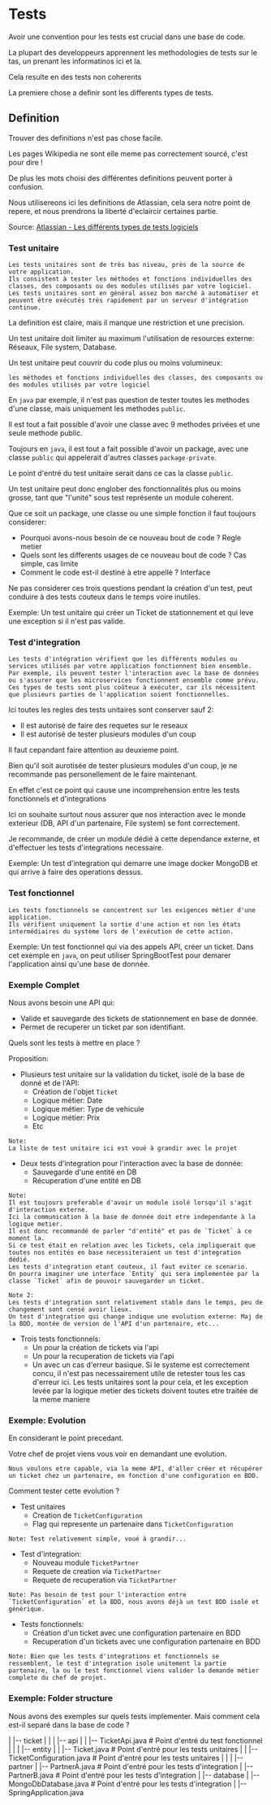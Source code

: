 # Tests

Avoir une convention pour les tests est crucial dans une base de code.

La plupart des developpeurs apprennent les methodologies de tests sur le tas, un prenant les informatinos ici et la.

Cela resulte en des tests non coherents

La premiere chose a definir sont les differents types de tests.

## Definition

Trouver des definitions n'est pas chose facile. 

Les pages Wikipedia ne sont elle meme pas correctement sourcé, c'est pour dire !

De plus les mots choisi des différentes definitions peuvent porter à confusion.

Nous utilisereons ici les definitions de Atlassian, cela sera notre point de repere, et nous prendrons la liberté d'eclaircir certaines partie.

Source: [Atlassian - Les différents types de tests logiciels](https://www.atlassian.com/fr/continuous-delivery/software-testing/types-of-software-testing)

### Test unitaire

```
Les tests unitaires sont de très bas niveau, près de la source de votre application.
Ils consistent à tester les méthodes et fonctions individuelles des classes, des composants ou des modules utilisés par votre logiciel.
Les tests unitaires sont en général assez bon marché à automatiser et peuvent être exécutés très rapidement par un serveur d'intégration continue.
```

La definition est claire, mais il manque une restriction et une precision.

Un test unitaire doit limiter au maximum l'utilisation de resources externe: Réseaux, File system, Database.

Un test unitaire peut couvrir du code plus ou moins volumineux:

```
les méthodes et fonctions individuelles des classes, des composants ou des modules utilisés par votre logiciel
```

En `java` par exemple, il n'est pas question de tester toutes les methodes d'une classe, mais uniquement les methodes `public`.

Il est tout a fait possible d'avoir une classe avec 9 methodes privées et une seule methode public.

Toujours en `java`, il est tout a fait possible d'avoir un package, avec une classe `public` qui appelerait d'autres classes `package-private`.

Le point d'entré du test unitaire serait dans ce cas la classe `public`.

Un test unitaire peut donc englober des fonctionnalités plus ou moins grosse, tant que "l'unité" sous test représente un module coherent.

Que ce soit un package, une classe ou une simple fonction il faut toujours considerer: 

* Pourquoi avons-nous besoin de ce nouveau bout de code ? Regle metier
* Quels sont les differents usages de ce nouveau bout de code ? Cas simple, cas limite
* Comment le code est-il destiné à etre appellé ? Interface

Ne pas considerer ces trois questions pendant la création d'un test, peut conduire à des tests couteux dans le temps voire inutiles.

Exemple: Un test unitaire qui créer un Ticket de stationnement et qui leve une exception si il n'est pas valide.

### Test d'integration

```
Les tests d'intégration vérifient que les différents modules ou services utilisés par votre application fonctionnent bien ensemble.
Par exemple, ils peuvent tester l'interaction avec la base de données ou s'assurer que les microservices fonctionnent ensemble comme prévu.
Ces types de tests sont plus coûteux à exécuter, car ils nécessitent que plusieurs parties de l'application soient fonctionnelles.
```

Ici toutes les regles des tests unitaires sont conserver sauf 2:

* Il est autorisé de faire des requetes sur le reseaux
* Il est autorisé de tester plusieurs modules d'un coup

Il faut cepandant faire attention au deuxieme point.

Bien qu'il soit aurotisée de tester plusieurs modules d'un coup, je ne recommande pas personellement de le faire maintenant.

En effet c'est ce point qui cause une incomprehension entre les tests fonctionnels et d'integrations

Ici on souhaite surtout nous assurer que nos interaction avec le monde exterieur (DB, API d'un partenaire, File system) se font correctement.

Je recommande, de créer un module dédié à cette dependance externe, et d'effectuer les tests d'integrations necessaire.

Exemple: Un test d'integration qui demarre une image docker MongoDB et qui arrive à faire des operations dessus.

### Test fonctionnel

```
Les tests fonctionnels se concentrent sur les exigences métier d'une application.
Ils vérifient uniquement la sortie d'une action et non les états intermédiaires du système lors de l'exécution de cette action.
```

Exemple: Un test fonctionnel qui via des appels API, créer un ticket. Dans cet exemple en `java`, on peut utiliser SpringBootTest pour demarer l'application ainsi qu'une base de donnée.

### Exemple Complet

Nous avons besoin une API qui:
  * Valide et sauvegarde des tickets de stationnement en base de donnée.
  * Permet de recuperer un ticket par son identifiant.

Quels sont les tests à mettre en place ?

Proposition:

* Plusieurs test unitaire sur la validation du ticket, isolé de la base de donné et de l'API:
  * Création de l'objet `Ticket`
  * Logique métier: Date
  * Logique métier: Type de vehicule
  * Logique métier: Prix
  * Etc

```
Note:
La liste de test unitaire ici est voué à grandir avec le projet
```

* Deux tests d'integration pour l'interaction avec la base de donnée:
  * Sauvegarde d'une entité en DB
  * Récuperation d'une entité en DB

```
Note:
Il est toujours preferable d'avoir un module isolé lorsqu'il s'agit d'interaction externe.
Ici la communication à la base de donnée doit etre independante à la logique metier.
Il est donc recommandé de parler "d'entité" et pas de `Ticket` à ce moment la.
Si ce test était en relation avec les Tickets, cela impliquerait que toutes nos entités en base necessiteraient un test d'integration dédié.
Les tests d'integration etant couteux, il faut eviter ce scenario.
On pourra imaginer une interface `Entity` qui sera implementée par la classe `Ticket` afin de pouvoir sauvegarder un ticket.
```

```
Note 2:
Les tests d'integration sont relativement stable dans le temps, peu de changement sont censé avoir lieux.
Un test d'integration qui change indique une evolution externe: Maj de la BDD, montée de version de l'API d'un partenaire, etc...
```

* Trois tests fonctionnels:
  * Un pour la création de tickets via l'api
  * Un pour la recuperation de tickets via l'api
  * Un avec un cas d'erreur basique. Si le systeme est correctement concu, il n'est pas necessairement utile de retester tous les cas d'erreur ici. Les tests unitaires sont la pour cela, et les exception levée par la logique metier des tickets doivent toutes etre traitée de la meme maniere

### Exemple: Evolution

En considerant le point precedant.

Votre chef de projet viens vous voir en demandant une evolution.

```
Nous voulons etre capable, via la meme API, d'aller créer et récupérer un ticket chez un partenaire, en fonction d'une configuration en BDD.
```

Comment tester cette evolution ?

* Test unitaires
  * Creation de `TicketConfiguration`
  * Flag qui represente un partenaire dans `TicketConfiguration`

```
Note: Test relativement simple, voué à grandir...
```

* Test d'integration:
  * Nouveau module `TicketPartner`
  * Requete de creation via `TicketPartner`
  * Requete de recuperation via `TicketPartner`

```
Note: Pas besoin de test pour l'interaction entre `TicketConfiguration` et la BDD, nous avons déjà un test BDD isolé et générique.
```

* Tests fonctionnels:
  * Création d'un ticket avec une configuration partenaire en BDD
  * Recuperation d'un tickets avec une configuration partenaire en BDD

```
Note: Bien que les tests d'integrations et fonctionnels se ressemblent, le test d'integration isole unitement la partie partenaire, la ou le test fonctionnel viens valider la demande métier complete du chef de projet.
```

### Exemple: Folder structure

Nous avons des exemples sur quels tests implementer. Mais comment cela est-il separé dans la base de code ?

|
|-- ticket
|   |
|   |-- api
|   |   |-- TicketApi.java              # Point d'entré du test fonctionnel
|   |
|   |-- entity
|   |   |-- Ticket.java                 # Point d'entré pour les tests unitaires
|   |   |-- TicketConfiguration.java    # Point d'entré pour les tests unitaires
|   |
|   |-- partner
|       |-- PartnerA.java               # Point d'entré pour les tests d'integration
|       |-- PartnerB.java               # Point d'entré pour les tests d'integration
|
|-- database
|   |-- MongoDbDatabase.java            # Point d'entré pour les tests d'integration
|
|-- SpringApplication.java

